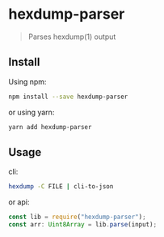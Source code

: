# hexdump-parser

> Parses hexdump(1) output

## Install

Using npm:

```sh
npm install --save hexdump-parser
```

or using yarn:

```sh
yarn add hexdump-parser
```

## Usage

cli:
```sh
hexdump -C FILE | cli-to-json
```

or api:
```js
const lib = require("hexdump-parser");
const arr: Uint8Array = lib.parse(input);
```

